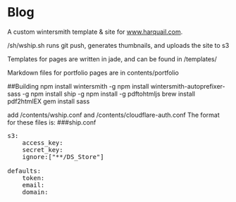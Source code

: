 
# Blog
A custom wintersmith template & site for www.harquail.com.

/sh/wship.sh runs git push, generates thumbnails, and uploads the site to s3

Templates for pages are written in jade, and can be found in /templates/

Markdown files for portfolio pages are in contents/portfolio

##Building
npm install wintersmith -g
npm install wintersmith-autoprefixer-sass -g 
npm install ship -g
npm install -g pdftohtmljs
brew install pdf2htmlEX
gem install sass

add /contents/wship.conf and /contents/cloudflare-auth.conf
The format for these files is: 
###ship.conf
<pre>
s3:
    access_key:
    secret_key:
    ignore:["**/DS_Store"]
</pre<
###cloudflare-auth.conf
<pre>
defaults:
    token:
    email:
    domain:
</pre>
